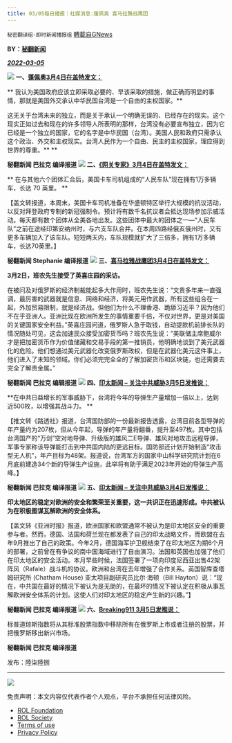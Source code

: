 ```yaml
---
title: 03/05每日播报｜社媒消息:蓬佩奥 喜马拉雅战鹰团
---
```

`秘密翻译组-即时新闻播报组` [轉載自GNews](https://gnews.org/zh-hans/2110309/)

**BY：[秘翻新闻](https://gettr.com/post/pyadcq8bff)**

***[2022-03-05](https://gettr.com/post/pyadcq8bff)***


![](https://assets.gnews.org/wp-content/uploads/2022/03/1-49.png)
**一、[蓬佩奥3月4日在盖特发文：](https://gettr.com/post/py2mlle196)**

** 我认为美国政府应该立即采取必要的、早该采取的措施，做正确而明显的事情，那就是美国外交承认中华民国台湾是一个自由的主权国家。**

这无关于台湾未来的独立，而是关于承认一个明确无误的、已经存在的现实。这个现实正如过去和现在的许多领导人所表明的那样，台湾没有必要宣布独立，因为它已经是一个独立的国家，它的名字是中华民国（台湾）。美国人民和政府只需承认这个政治、外交和主权现实。台湾人民作为一个自由、民主的主权国家，理应得到世界的尊重。** **

**秘翻新闻 巴拉克 编译报道**
![](https://assets.gnews.org/wp-content/uploads/2022/03/2-30.jpg)
**二、[《网关专家》3月4日在盖特发文：](https://gettr.com/post/py2zna08c1)**

** 在与其他六个团体汇合后，美国卡车司机组成的“人民车队”现在拥有1万多辆车，长达 70 英里。 **

【盖文转报道，本周末，美国卡车司机准备在华盛顿特区举行大规模的抗议活动，以反对拜登政府专制的新冠强制令。预计将有数千名抗议者会抵达现场参加示威活动。每天都有数个团体从全美各地出发。这些团体中最大的团体之一—“人民车队”之前在途经印第安纳州时，与六支车队合并。在本周四路经俄亥俄州时，又有更多车辆加入了该车队。短短两天内，车队规模就扩大了三倍多，拥有1万多辆车，长达70英里。】

**秘翻新闻 Stephanie 编译报道**
![](https://assets.gnews.org/wp-content/uploads/2022/03/3-26.jpg)
**三、[喜马拉雅战鹰团3月4日在盖特发文：](https://gettr.com/post/py5gbqbfc5)**

**3月2日，班农先生接受了英喜庄园的采访。**

在被问及对俄罗斯的经济制裁能起多大作用时，班农先生说：“文贵多年来一直强调，最厉害的武器就是信息、网络和经济，将美元用作武器，所有这些组合在一起，外加贸易限制，就是经济战。但他们为什么不理香港、跪舔习近平？因为他们不在乎亚洲人。亚洲比现在欧洲所发生的事情重要千倍，不仅对世界，更是对美国的关键国家安全利益。”英喜庄园问道，俄罗斯人急于取钱，自动提款机前排长队的情况随处可见，这会加速民众接受加密货币吗？班农先生说：“美联储主席鲍威尔才是把加密货币作为价值储藏和交易手段的第一推销员，他明确地谈到了美元武器化的危险。他们想通过美元武器化改变俄罗斯政权，但是在武器化美元这件事上，他们进入了未知的领域。你们必须完完全全的了解加密货币和区块链，也还需要去完全了解贵金属。”

**秘翻新闻 巴拉克 编辑报道**
![](https://assets.gnews.org/wp-content/uploads/2022/03/4-14.jpg)
**四、[印太新闻 – 关注中共威胁3月5日发推说：](https://twitter.com/IndoPac_Info/status/1499786332456902656)**

**在中共日益增长的军事威胁下，台湾将今年的导弹生产量增加一倍以上，达到近500枚，以增强其战斗力。 **

【推文转《路透社》报道，台湾国防部的一份最新报告透露，台湾目前各型导弹的年产量约为207枚，但从今年起，导弹的年产量将翻番，提升至497枚。其中包括台湾国产的“万剑”空对地导弹、升级版的雄风二E导弹、雄风对地攻击远程导弹，军事专家称该导弹能打击到中共国内陆的更远目标。国防部还计划开始制造“攻击型无人机”，年产目标为48架。报道说，台湾军方的国家中山科学研究院计划在6月底前建造34个新的导弹生产设施，此举将有助于满足2023年开始的导弹生产高峰。】

**秘翻新闻 巴拉克 编译报道**
![](https://assets.gnews.org/wp-content/uploads/2022/03/5-22.png)
**五、[印太新闻 – 关注中共威胁3月4日发推说：](https://twitter.com/IndoPac_Info/status/1499743880836644864)**

**印太地区的稳定对欧洲的安全和繁荣至关重要，这一共识正在迅速形成。中共被认为在积极图谋瓦解欧洲的安全体系。**

【盖文转《亚洲时报》报道，欧洲国家和欧盟通常不被认为是印太地区安全的重要参与者。然而，德国、法国和荷兰现在都发表了自己的印太战略文件，而欧盟在去年9月推出了自己的政策。今年2月，德国海军护卫舰结束了在印太地区为期6个月的部署，之前曾在有争议的南中国海域进行了自由演习。法国和英国也加强了他们在印太地区的安全活动。本月早些时候，法国签署了一项向印度尼西亚出售42架阵风（Rafale）战斗机的协议。欧洲和台湾在去年增强了合作关系。英国智库查塔姆研究所 (Chatham House) 亚太项目副研究员比尔·海顿（Bill Hayton）说：“现在，中共国在最好的情况下被认为是无助的，在最坏的情况下被认定在积极从事瓦解欧洲安全体系的计划。这使人们对印太地区的稳定产生新的兴趣。”】

**秘翻新闻 巴拉克 编译报道**
![](https://assets.gnews.org/wp-content/uploads/2022/03/6-27.png)
**六、[Breaking911 3月5日发推说：](https://twitter.com/breaking911/status/1499821562735828999)**

标普道琼斯指数将从其标准股票指数中移除所有在俄罗斯上市或者注册的股票，并把俄罗斯移出新兴市场。

**秘翻新闻 巴拉克 编译报道**

发布：陸柒陸捌

* * *
![](https://assets.gnews.org/wp-content/uploads/2022/03/IMAGE-2022-02-19-171752.jpg)
 

免责声明：本文内容仅代表作者个人观点，平台不承担任何法律风险。

- [ROL Foundation](https://rolfoundation.org/)
- [ROL Society](https://rolsociety.org/)
- [Terms of use](https://gnews.org/terms-of-use-3/)
- [Privacy Policy](https://gnews.org/privacy-policy/)
